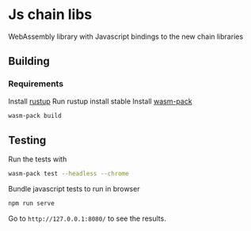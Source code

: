 # Js chain libs

WebAssembly library with Javascript bindings to the new chain libraries 

## Building 

### Requirements

Install [rustup](https://rustup.rs/)
Run rustup install stable
Install [wasm-pack](https://rustwasm.github.io/wasm-pack/installer/)

```sh
wasm-pack build
```

## Testing

Run the tests with

```sh
wasm-pack test --headless --chrome
```

Bundle javascript tests to run in browser 

```sh
npm run serve
```

Go to `http://127.0.0.1:8080/` to see the results.
